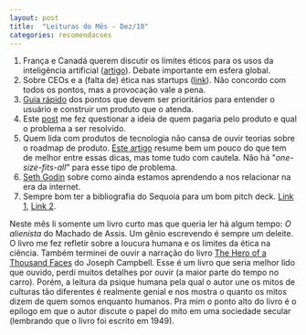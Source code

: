 ```yaml
---
layout: post
title:  "Leituras do Mês - Dez/18"
categories: recomendacoes
---
```


1. França e Canadá querem discutir os limites éticos para os usos da inteligência artificial ([artigo](https://www.technologyreview.com/s/612555/canada-and-france-propose-an-international-panel-to-assess-ais-dangers/)). Debate importante em esfera global.
1. Sobre CEOs e a (falta de) ética nas startups ([link](https://hackernoon.com/why-do-we-keep-elevating-horrible-ceos-e1aee29ebfea)). Não concordo com todos os pontos, mas a provocação vale a pena.
1. [Guia rápido](https://uxplanet.org/stop-talking-about-empathy-17b6f1faf4ed) dos pontos que devem ser prioritários para entender o usuário e construir um produto que o atenda.
1. Este [post](http://boxesandarrows.com/intent-to-solve/) me fez questionar a ideia de quem pagaria pelo produto e qual o problema a ser resolvido.
1. Quem lida com produtos de tecnologia não cansa de ouvir teorias sobre o roadmap de produto. [Este artigo](https://productcoalition.com/the-art-of-the-strategic-product-roadmap-c881f261b4eb) resume bem um pouco do que tem de melhor entre essas dicas, mas tome tudo com cautela. Não há "_one-size-fits-all_" para esse tipo de problema.
1. [Seth Godin](https://seths.blog/2018/12/the-digital-swirl-is-real-its-disconcerting-and-its-loaded-with-possibility/) sobre como ainda estamos aprendendo a nos relacionar na era da internet.
1. Sempre bom ter a bibliografia do Sequoia para um bom pitch deck. [Link 1](https://www.sequoiacap.com/article/how-to-present-to-investors/), [Link 2](https://www.sequoiacap.com/article/writing-a-business-plan/).

Neste mês li somente um livro curto mas que queria ler há algum tempo: _O alienista_ do Machado de Assis. Um gênio escrevendo é sempre um deleite. O livro me fez refletir sobre a loucura humana e os limites da ética na ciência. 
Também terminei de ouvir a narração do livro [The Hero of a Thousand Faces](https://www.audible.com/pd/The-Hero-with-a-Thousand-Faces-Audiobook/B01BFBXYA0) do Joseph Campbell. Esse é um livro que seria melhor lido que ouvido, perdi muitos detalhes por ouvir (a maior parte do tempo no carro). Porém, a leitura da psique humana pela qual o autor une os mitos de culturas tão diferentes é realmente genial e nos mostra o quanto os mitos dizem de quem somos enquanto humanos. Pra mim o ponto alto do livro é o epílogo em que o autor discute o papel do mito em uma sociedade secular (lembrando que o livro foi escrito em 1949).
